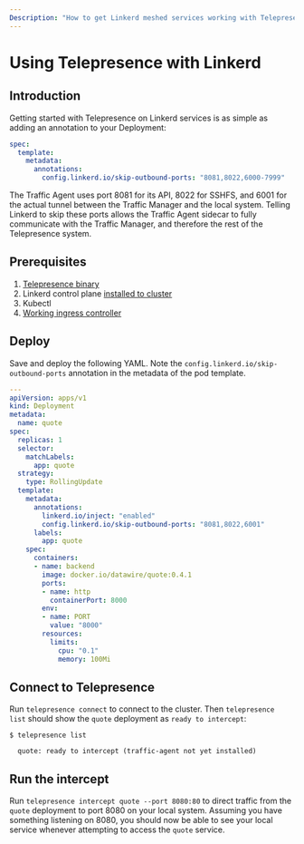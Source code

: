 ```yaml
---
Description: "How to get Linkerd meshed services working with Telepresence"
---
```


# Using Telepresence with Linkerd

## Introduction
Getting started with Telepresence on Linkerd services is as simple as adding an annotation to your Deployment: 

```yaml
spec:
  template:
    metadata:
      annotations:
        config.linkerd.io/skip-outbound-ports: "8081,8022,6000-7999"
```

The Traffic Agent uses port 8081 for its API, 8022 for SSHFS, and 6001 for the actual tunnel between the Traffic Manager and the local system.  Telling Linkerd to skip these ports allows the Traffic Agent sidecar to fully communicate with the Traffic Manager, and therefore the rest of the Telepresence system.

## Prerequisites
1. [Telepresence binary](../../install)
2. Linkerd control plane [installed to cluster](https://linkerd.io/2.10/tasks/install/)
3. Kubectl
4. [Working ingress controller](../../../../edge-stack/latest/howtos/linkerd2)

## Deploy
Save and deploy the following YAML. Note the `config.linkerd.io/skip-outbound-ports` annotation in the metadata of the pod template.

```yaml
---
apiVersion: apps/v1
kind: Deployment
metadata:
  name: quote
spec:
  replicas: 1
  selector:
    matchLabels:
      app: quote
  strategy:
    type: RollingUpdate
  template:
    metadata:
      annotations:
        linkerd.io/inject: "enabled"
        config.linkerd.io/skip-outbound-ports: "8081,8022,6001"
      labels:
        app: quote
    spec:
      containers:
      - name: backend
        image: docker.io/datawire/quote:0.4.1
        ports:
        - name: http
          containerPort: 8000
        env:
        - name: PORT
          value: "8000"
        resources:
          limits:
            cpu: "0.1"
            memory: 100Mi
```

## Connect to Telepresence
Run `telepresence connect` to connect to the cluster.  Then `telepresence list` should show the `quote` deployment as `ready to intercept`:

```
$ telepresence list

  quote: ready to intercept (traffic-agent not yet installed)
```

## Run the intercept
Run `telepresence intercept quote --port 8080:80` to direct traffic from the `quote` deployment to port 8080 on your local system.  Assuming you have something listening on 8080, you should now be able to see your local service whenever attempting to access the `quote` service.
